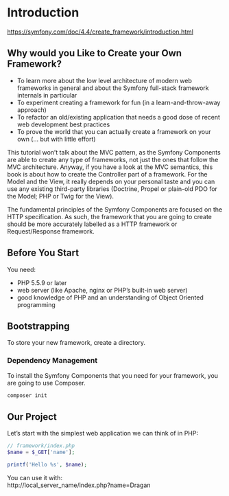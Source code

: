 # Introduction
<https://symfony.com/doc/4.4/create_framework/introduction.html>

## Why would you Like to Create your Own Framework?

* To learn more about the low level architecture of modern web frameworks in general and about the Symfony 
full-stack framework internals in particular
* To experiment creating a framework for fun (in a learn-and-throw-away approach)
* To refactor an old/existing application that needs a good dose of recent web development best practices
* To prove the world that you can actually create a framework on your own (… but with little effort)

This tutorial won’t talk about the MVC pattern, as the Symfony Components are able to create any type of 
frameworks, not just the ones that follow the MVC architecture. Anyway, if you have a look at the MVC 
semantics, this book is about how to create the Controller part of a framework. For the Model and the View, 
it really depends on your personal taste and you can use any existing third-party libraries (Doctrine, 
Propel or plain-old PDO for the Model; PHP or Twig for the View).

The fundamental principles of the Symfony Components are focused on the HTTP specification. As such, the 
framework that you are going to create should be more accurately labelled as a HTTP framework or 
Request/Response framework.

## Before You Start

You need:
* PHP 5.5.9 or later
* web server (like Apache, nginx or PHP’s built-in web server)
* good knowledge of PHP and an understanding of Object Oriented programming

## Bootstrapping

To store your new framework, create a directory.

### Dependency Management

To install the Symfony Components that you need for your framework, you are going to use Composer.
```php
composer init
```

## Our Project

Let’s start with the simplest web application we can think of in PHP:

```php
// framework/index.php
$name = $_GET['name'];

printf('Hello %s', $name);
```

You can use it with:  
http://local_server_name/index.php?name=Dragan
